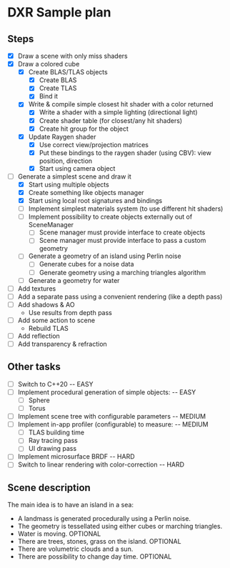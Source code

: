 # DXR Sample plan

## Steps

- [x] Draw a scene with only miss shaders
- [x] Draw a colored cube
    - [x] Create BLAS/TLAS objects
        - [x] Create BLAS
        - [x] Create TLAS
        - [x] Bind it
    - [x] Write & compile simple closest hit shader with a color returned
        - [x] Write a shader with a simple lighting (directional light)
        - [x] Create shader table (for closest/any hit shaders)
        - [x] Create hit group for the object
    - [x] Update Raygen shader
        - [x] Use correct view/projection matrices
        - [x] Put these bindings to the raygen shader (using CBV): view position, direction
        - [x] Start using camera object
- [ ] Generate a simplest scene and draw it
    - [x] Start using multiple objects
    - [x] Create something like objects manager
    - [x] Start using local root signatures and bindings
    - [ ] Implement simplest materials system (to use different hit shaders)
    - [ ] Implement possibility to create objects externally out of SceneManager
        - [ ] Scene manager must provide interface to create objects
        - [ ] Scene manager must provide interface to pass a custom geometry
    - [ ] Generate a geometry of an island using Perlin noise
        - [ ] Generate cubes for a noise data
        - [ ] Generate geometry using a marching triangles algorithm
    - [ ] Generate a geometry for water
- [ ] Add textures
- [ ] Add a separate pass using a convenient rendering (like a depth pass)
- [ ] Add shadows & AO
    * Use results from depth pass
- [ ] Add some action to scene
    * Rebuild TLAS
- [ ] Add reflection
- [ ] Add transparency & refraction

## Other tasks

- [ ] Switch to C++20 -- EASY
- [ ] Implement procedural generation of simple objects: -- EASY
    - [ ] Sphere
    - [ ] Torus
- [ ] Implement scene tree with configurable parameters -- MEDIUM
- [ ] Implement in-app profiler (configurable) to measure: -- MEDIUM
    - [ ] TLAS building time
    - [ ] Ray tracing pass
    - [ ] UI drawing pass
- [ ] Implement microsurface BRDF -- HARD
- [ ] Switch to linear rendering with color-correction -- HARD

## Scene description

The main idea is to have an island in a sea:
- A landmass is generated procedurally using a Perlin noise.
- The geometry is tessellated using either cubes or marching triangles.
- Water is moving. OPTIONAL
- There are trees, stones, grass on the island. OPTIONAL
- There are volumetric clouds and a sun.
- There are possibility to change day time. OPTIONAL
